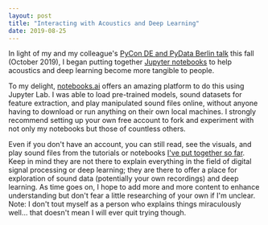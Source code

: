 ```yaml
---
layout: post
title: "Interacting with Acoustics and Deep Learning"
date: 2019-08-25
---
```


In light of my and my colleague's <a href='https://de.pycon.org/program/pydata-jzw9he-take-control-of-your-hearing-accessible-methods-to-build-a-smart-noise-filter-peggy-sylopp-aislyn-rose/'>PyCon DE and PyData Berlin talk</a> this fall (October 2019), I began putting together <a href='https://notebooks.ai/a-n-rose'>Jupyter notebooks</a> to help acoustics and deep learning become more tangible to people. 

To my delight, <a href='https://i.notebooks.ai/i/qrtJj3'>notebooks.ai</a> offers an amazing platform to do this using Jupyter Lab. I was able to load pre-trained models, sound datasets for feature extraction, and play manipulated sound files online, without anyone having to download or run anything on their own local machines. I strongly recommend setting up your own free account to fork and experiment with not only my notebooks but those of countless others.

Even if you don't have an account, you can still read, see the visuals, and play sound files from the tutorials or notebooks <a href='https://notebooks.ai/a-n-rose'>I've put together so far</a>. Keep in mind they are not there to explain everything in the field of digital signal processing or deep learning; they are there to offer a place for exploration of sound data (potentially your own recordings) and deep learning. As time goes on, I hope to add more and more content to enhance understanding but don't fear a little researching of your own if I'm unclear. Note: I don't tout myself as a person who explains things miraculously well... that doesn't mean I will ever quit trying though.
